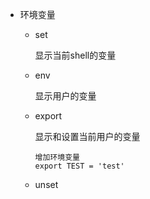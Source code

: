 

* 环境变量

  * set

    显示当前shell的变量

  * env

    显示用户的变量

  * export

    显示和设置当前用户的变量

    ```
    增加环境变量
    export TEST = 'test'
    ```

    

  * unset

  